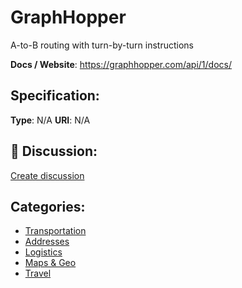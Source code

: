 # GraphHopper


A-to-B routing with turn-by-turn instructions

**Docs / Website**: https://graphhopper.com/api/1/docs/

## Specification:
**Type**:  N/A 
**URI**:  N/A 

## 💬 Discussion:
[Create discussion](link)

## Categories:
- [Transportation](https://github.com/apis-list/apis-list#transportation)
- [Addresses](https://github.com/apis-list/apis-list#addresses)
- [Logistics](https://github.com/apis-list/apis-list#logistics)
- [Maps & Geo](https://github.com/apis-list/apis-list#maps-and-geo)
- [Travel](https://github.com/apis-list/apis-list#travel)





